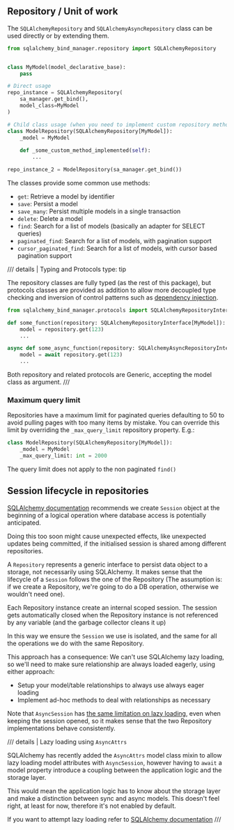 ## Repository / Unit of work

The `SQLAlchemyRepository` and `SQLAlchemyAsyncRepository` class can be used directly or by extending them.

```python
from sqlalchemy_bind_manager.repository import SQLAlchemyRepository


class MyModel(model_declarative_base):
    pass

# Direct usage
repo_instance = SQLAlchemyRepository(
    sa_manager.get_bind(),
    model_class=MyModel
)

# Child class usage (when you need to implement custom repository methods)
class ModelRepository(SQLAlchemyRepository[MyModel]):
    _model = MyModel
    
    def _some_custom_method_implemented(self):
        ...

repo_instance_2 = ModelRepository(sa_manager.get_bind())
```

The classes provide some common use methods:

* `get`: Retrieve a model by identifier
* `save`: Persist a model
* `save_many`: Persist multiple models in a single transaction
* `delete`: Delete a model
* `find`: Search for a list of models (basically an adapter for SELECT queries)
* `paginated_find`: Search for a list of models, with pagination support
* `cursor_paginated_find`: Search for a list of models, with cursor based pagination support

/// details | Typing and Protocols
    type: tip

The repository classes are fully typed (as the rest of this package), but
protocols classes are provided as addition to allow more decoupled type checking
and inversion of control patterns such as
[dependency injection](https://en.wikipedia.org/wiki/Dependency_injection).

```python
from sqlalchemy_bind_manager.protocols import SQLAlchemyRepositoryInterface, SQLAlchemyAsyncRepositoryInterface

def some_function(repository: SQLAlchemyRepositoryInterface[MyModel]):
    model = repository.get(123)
    ...

async def some_async_function(repository: SQLAlchemyAsyncRepositoryInterface[MyModel]):
    model = await repository.get(123)
    ...
```

Both repository and related protocols are Generic, accepting the model class as argument.
///

### Maximum query limit

Repositories have a maximum limit for paginated queries defaulting to 50 to
avoid pulling pages with too many items by mistake. You can override this limit
by overriding the `_max_query_limit` repository property. E.g.:

```python
class ModelRepository(SQLAlchemyRepository[MyModel]):
    _model = MyModel
    _max_query_limit: int = 2000
```

The query limit does not apply to the non paginated `find()`

## Session lifecycle in repositories

[SQLAlchemy documentation](https://docs.sqlalchemy.org/en/20/orm/session_basics.html#when-do-i-construct-a-session-when-do-i-commit-it-and-when-do-i-close-it)
recommends we create `Session` object at the beginning of a logical operation where
database access is potentially anticipated.

Doing this too soon might cause unexpected effects, like unexpected updates being committed,
if the initialised session is shared among different repositories.

A `Repository` represents a generic interface to persist data object to a storage, not necessarily
using SQLAlchemy. It makes sense that the lifecycle of a `Session` follows the one of the Repository
(The assumption is: if we create a Repository, we're going to do a DB operation,
otherwise we wouldn't need one).

Each Repository instance create an internal scoped session. The session gets
automatically closed when the Repository instance is not referenced by any variable (and the
garbage collector cleans it up)

In this way we ensure the `Session` we use is isolated, and the same for all the operations we do with the
same Repository. 

This approach has a consequence: We can't use SQLAlchemy lazy loading, so we'll need to make sure relationship are always loaded eagerly,
using either approach:
* Setup your model/table relationships to always use always eager loading
* Implement ad-hoc methods to deal with relationships as necessary

Note that `AsyncSession` has [the same limitation on lazy loading](https://docs.sqlalchemy.org/en/20/orm/extensions/asyncio.html#asyncio-orm-avoid-lazyloads),
even when keeping the session opened, so it makes sense that the two Repository implementations behave consistently.

/// details | Lazy loading using `AsyncAttrs`

SQLAlchemy has recently added the `AsyncAttrs` model class mixin to allow lazy loading model attributes 
with `AsyncSession`, however having to `await` a model property introduce a coupling between the
application logic and the storage layer.

This would mean the application logic has to know about the storage layer and make a distinction
between sync and async models. This doesn't feel right, at least for now,
therefore it's not enabled by default.

If you want to attempt lazy loading refer to [SQLAlchemy documentation](https://docs.sqlalchemy.org/en/20/orm/extensions/asyncio.html#synopsis-orm)
///    
